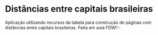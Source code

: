 # Distâncias entre capitais brasileiras
Aplicação utilizando recursos da tabela para construção de páginas com distâncias entre capitais brasileiras.
Feita em aula FDW!✨
